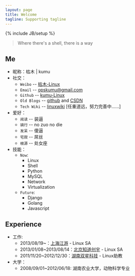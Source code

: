 ```yaml
---
layout: page
title: Welcome
tagline: Supporting tagline
---
```

{% include JB/setup %}

> Where there's a shell, there is a way

## Me

* 昵称：枯木 | kumu
* 社交：
    * `Weibo` -- [枯木-Linux](http://weibo.com/whynoyes)
    * `Email` -- opskumu@gmail.com
    * `Github` -- [kumu-Linux](https://github.com/kumu-linux)
    * `Old Blogs` -- [github](http://kumu-linux.github.io/) and [CSDN](http://blog.csdn.net/kumu_Linux)
    * `Tech Wiki` -- [linuxwiki](http://linuxwiki.github.io/) [任重道远，努力完善中......]
* 爱好：
    * `阅读` -- 装逼
    * `骑行` -- no zuo no die
    * `发呆` -- 傻逼
    * `宅寂` -- 屌丝
    * `根源` -- 处女座
* 技能：
    * `Now`:
        * Linux
        * Shell
        * Python
        * MySQL
        * Network
        * Virtualization
    * `Future`:
        * Django
        * Golang
        * Javascript

## Experience

* 工作:
    * 2013/08/19~：[上海江游](http://www.123u.com/) - Linux SA
    * 2013/01/08~2013/08/14：[北京知道创宇](http://www.knownsec.com/) - Linux SA
    * 2011/11/20~2012/12/30：[湖南双星科技](http://www.sxkeji.com.cn/) - Linux助教
* 大学：
    * 2008/09/01~2012/06/18: 湖南农业大学，动物科学专业
